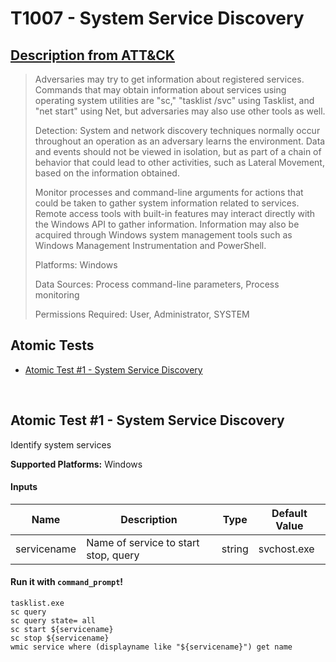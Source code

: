 # T1007 - System Service Discovery
## [Description from ATT&CK](https://attack.mitre.org/wiki/Technique/T1007)
<blockquote>Adversaries may try to get information about registered services. Commands that may obtain information about services using operating system utilities are "sc," "tasklist /svc" using Tasklist, and "net start" using Net, but adversaries may also use other tools as well.

Detection: System and network discovery techniques normally occur throughout an operation as an adversary learns the environment. Data and events should not be viewed in isolation, but as part of a chain of behavior that could lead to other activities, such as Lateral Movement, based on the information obtained.

Monitor processes and command-line arguments for actions that could be taken to gather system information related to services. Remote access tools with built-in features may interact directly with the Windows API to gather information. Information may also be acquired through Windows system management tools such as Windows Management Instrumentation and PowerShell.

Platforms: Windows

Data Sources: Process command-line parameters, Process monitoring

Permissions Required: User, Administrator, SYSTEM</blockquote>

## Atomic Tests

- [Atomic Test #1 - System Service Discovery](#atomic-test-1---system-service-discovery)


<br/>

## Atomic Test #1 - System Service Discovery
Identify system services

**Supported Platforms:** Windows


#### Inputs
| Name | Description | Type | Default Value | 
|------|-------------|------|---------------|
| servicename | Name of service to start stop, query | string | svchost.exe|

#### Run it with `command_prompt`!
```
tasklist.exe
sc query
sc query state= all
sc start ${servicename}
sc stop ${servicename}
wmic service where (displayname like "${servicename}") get name
```
<br/>
